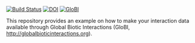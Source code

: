[![Build Status](https://travis-ci.org/ParasiteTracker/vampire-moth-dwca.svg)](https://travis-ci.org/ParasiteTracker/vampire-moth-dwca) [![DOI](https://zenodo.org/badge/26293374.svg)](https://zenodo.org/badge/latestdoi/26293374) [![GloBI](http://api.globalbioticinteractions.org/interaction.svg?accordingTo=globi:ParasiteTracker/vampire-moth-dwca)](http://globalbioticinteractions.org/?accordingTo=globi:ParasiteTracker/vampire-moth-dwca) 

This repository provides an example on how to make your interaction data available through Global Biotic Interactions (GloBI, http://globalbioticinteractions.org).


